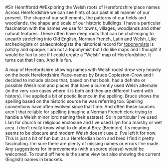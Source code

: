 #Sir Hennffordd
##Exploring the Welsh roots of Herefordshire place names
Across Herefordshire we can see hints of our past in all manner of our present. The shape of our settlements, the patterns of our fields and woodlands, the shape and scale of our historic buildings.
I have a particular fascination with the names we use for towns, villages, woodlands and other natural features. These often have deep roots that can be challenging to unearth stretching into Old English, Norman French, Latin and Welsh. Like archeologists or palaeontologists the historical record for [toponymists](https://en.wikipedia.org/wiki/Toponymy) is patchy and opaque.
I am not a toponymist but I do like maps and I thought it would be fun to see if I could create a "Welsh" map of Herefordshire. It turns out that I can. And it is fun.

A map of Herefordshire showing names with Welsh rootsI drew very heavily on the book Herefordshire Place-names by Bruce Copleston-Crow and I decided to include places that, based on that book, had a definite or possible Welsh root and places that have a currently used Welsh alternate (in the very rare cases where it is both and they are different I went with history).
I've applied a bit of poetic licence in the spelling. Bruce shows the spelling based on the historic source he was referring too. Spelling conventions have often evolved since that time. And often these sources aren't that reliable for spelling (imagine a Norman French clerk trying to handle a Welsh minor lord naming their estates). So in particular I've used Llan for church or religious enclosure and I've used Llyn for a marshy or wet area. I don't really know what to do about Brez (Breinton). Its meaning seems to be obscure and modern Welsh doesn't use z. I've left it for now.
This is just a bit of fun but, as a Herefordian born and bred I find it pretty fascinating. I'm sure there are plenty of missing names or errors I've made. Any suggestions for improvements (with a source please) would be welcomed.
To round off here is the same view but also showing the current (English) names in brackets.
